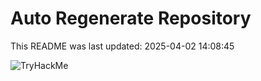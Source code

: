 # Auto Regenerate Repository

This README was last updated: 2025-04-02 14:08:45

 ![TryHackMe](https://tryhackme.com/badge/533634)